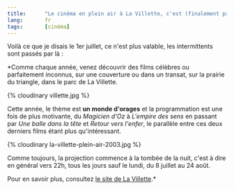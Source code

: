 ```yaml
---
title:      "Le cinéma en plein air à La Villette, c'est (finalement pas) reparti !"
lang:       fr
tags:       [cinéma]
---
```


Voilà ce que je disais le 1er juillet, ce n'est plus valable, les intermittents sont passés par là :

*Comme chaque année, venez découvrir des films célèbres ou parfaitement inconnus, sur une couverture ou dans un transat, sur la prairie du triangle, dans le parc de La Villette.

{% cloudinary villette.jpg %}

Cette année, le thème est **un monde d'orages** et la programmation est une fois de plus motivante, du *Magicien d'Oz* à *L'empire des sens* en passant par *Une balle dans la tête* et *Retour vers l'enfer*, le parallèle entre ces deux derniers films étant plus qu'intéressant.

{% cloudinary la-villette-plein-air-2003.jpg %}

Comme toujours, la projection commence à la tombée de la nuit, c'est à dire en général vers 22h, tous les jours sauf le lundi, du 8 juillet au 24 août.

Pour en savoir plus, consultez [le site de La Villette](http://www.la-villette.com/vp/html/mainqvd.asp?URL=../../../manif/html/389.htm&MID=-qm-1).*
